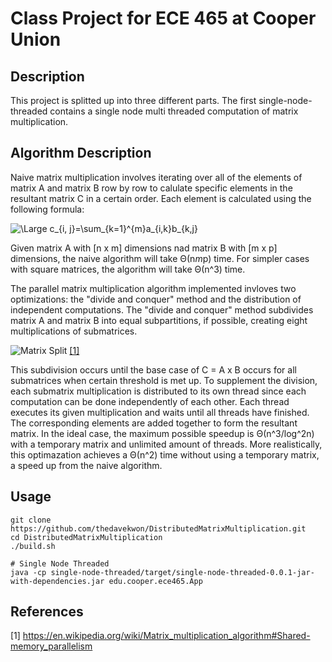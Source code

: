 # Class Project for ECE 465 at Cooper Union
## Description
This project is splitted up into three different parts. The first single-node-threaded contains a single node multi threaded computation of matrix multiplication.


## Algorithm Description
Naive matrix multiplication involves iterating over all of the elements of matrix A and matrix B row by row to calulate specific elements in the resultant matrix C in a certain order. Each element is calculated using the following formula:

<img src="https://latex.codecogs.com/svg.latex?\Large&space;c_{i, j}=\sum_{k=1}^{m}a_{i,k}b_{k,j}" title="\Large c_{i, j}=\sum_{k=1}^{m}a_{i,k}b_{k,j}" />

Given matrix A with [n x m] dimensions nad matrix B with [m x p]  dimensions, the naive algorithm will take Θ(n*m*p) time. For simpler cases with square matrices, the algorithm will take Θ(n^3) time. 


The parallel matrix multiplication algorithm implemented invloves two optimizations: the "divide and conquer" method and the distribution of independent computations. The "divide and conquer" method subdivides matrix A and matrix B into equal subpartitions, if possible, creating eight multiplications of submatrices. 

<img src="https://wikimedia.org/api/rest_v1/media/math/render/svg/cdaaee9668d62d9a95660308b76ff583b54a46bd" title="Matrix Split"> [[1]](#1)

This subdivision occurs until the base case of C = A x B occurs for all  submatrices when certain threshold is met up. To supplement the division, each submatrix multiplication is distributed to its own thread since each computation can be done independently of each other. Each thread executes its given multiplication and waits until all threads have finished. The corresponding elements are added together to form the resultant matrix. 
In the ideal case, the maximum possible speedup is Θ(n^3/log^2n) with a temporary matrix and unlimited amount of threads. More realistically, this optimazation achieves a Θ(n^2) time without using a temporary matrix, a speed up from the naive algorithm.

## Usage
```
git clone https://github.com/thedavekwon/DistributedMatrixMultiplication.git
cd DistributedMatrixMultiplication
./build.sh

# Single Node Threaded
java -cp single-node-threaded/target/single-node-threaded-0.0.1-jar-with-dependencies.jar edu.cooper.ece465.App 
```

## References
<a id="1">[1]</a> 
https://en.wikipedia.org/wiki/Matrix_multiplication_algorithm#Shared-memory_parallelism